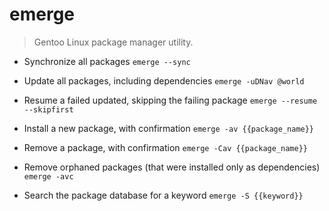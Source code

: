 # emerge
> Gentoo Linux package manager utility.

- Synchronize all packages
`emerge --sync`

- Update all packages, including dependencies
`emerge -uDNav @world`

- Resume a failed updated, skipping the failing package
`emerge --resume --skipfirst`

- Install a new package, with confirmation
`emerge -av {{package_name}}`

- Remove a package, with confirmation
`emerge -Cav {{package_name}}`

- Remove orphaned packages (that were installed only as dependencies)
`emerge -avc`

- Search the package database for a keyword
`emerge -S {{keyword}}`
